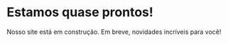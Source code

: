 <!DOCTYPE html>
<html lang="pt-BR">
<head>
    <meta charset="UTF-8">
    <meta name="viewport" content="width=device-width, initial-scale=1.0">
    
</head>
<body>
    <h1>Estamos quase prontos!</h1>
    <p>Nosso site está em construção. Em breve, novidades incríveis para você!</p>
</body>
</html>
